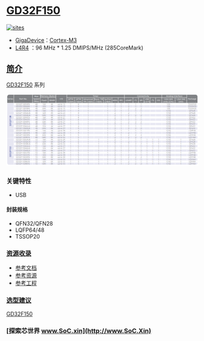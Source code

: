 ﻿# [GD32F150](https://github.com/SoCXin/GD32F150)

[![sites](http://182.61.61.133/link/resources/SoC.png)](http://www.SoC.Xin)

* [GigaDevice](https://www.gigadevice.com/zh-hans)：[Cortex-M3](https://github.com/SoCXin/Cortex)
* [L4R4](https://github.com/SoCXin/Level) ：96 MHz * 1.25 DMIPS/MHz (285CoreMark)

## [简介](https://github.com/SoCXin/GD32F150/wiki)

[GD32F150](https://github.com/SoCXin/GD32F150) 系列


[![sites](docs/GD32F150.png)](https://www.gigadevice.com/zh-hans/products/microcontrollers/gd32/arm-cortex-m3/?fwp_processor_type=cortex-m3&fwp_microcontrollers_product_series=gd32f150)

### 关键特性

* USB

#### 封装规格

* QFN32/QFN28
* LQFP64/48
* TSSOP20


### [资源收录](https://github.com/SoCXin)

* [参考文档](docs/)
* [参考资源](src/)
* [参考工程](project/)

### [选型建议](https://github.com/SoCXin)

[GD32F150](https://github.com/SoCXin/GD32F150)

### [探索芯世界 www.SoC.xin](http://www.SoC.Xin)
